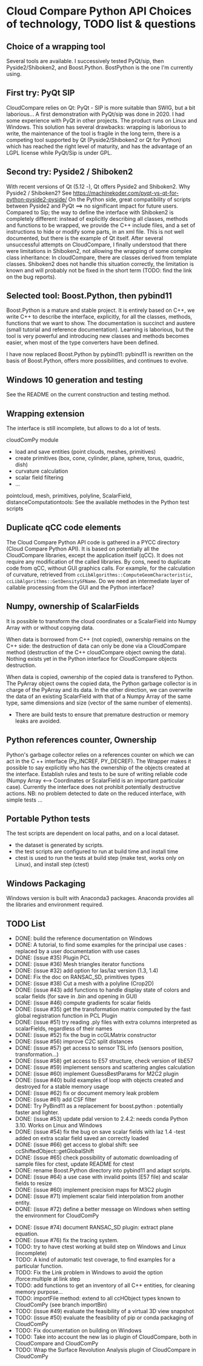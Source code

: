 Cloud Compare Python API Choices of technology, TODO list & questions
======================================================================

Choice of a wrapping tool
-------------------------

Several tools are available. I successively tested PyQt/sip, then Pyside2/Shiboken2, and Boost.Python. 
BostPython is the one I'm currently using.

First try: PyQt SIP
-------------------

CloudCompare relies on Qt: PyQt - SIP is more suitable than SWIG, but a bit laborious...
A first demonstration with PyQt/sip was done in 2020. I had some experience with PyQt in other projects. 
The product runs on Linux and Windows.
This solution has several drawbacks: wrapping is laborious to write, the maintenance of the tool is fragile in the long term, 
there is a competing tool supported by Qt (Pyside2/Shiboken2 or Qt for Python) which has reached the right level of maturity, 
and has the advantage of an LGPL license while PyQt/Sip is under GPL.

Second try: Pyside2 / Shiboken2
-------------------------------
With recent versions of Qt (5.12 -), Qt offers Pyside2 and Shiboken2.
Why Pyside2 / Shiboken2?
See https://machinekoder.com/pyqt-vs-qt-for-python-pyside2-pyside/
On the Python side, great compatibility of scripts between Pyside2 and PyQt ==> no significant impact for future users.
Compared to Sip; the way to define the interface with Shiboken2 is completely different: 
instead of explicitly describing all classes, methods and functions to be wrapped, we provide the C++ include files, 
and a set of instructions to hide or modify some parts, in an xml file. This is not well documented, 
but there is the example of Qt itself.
After several unsuccessful attempts on CloudCompare, I finally understood that there were limitations in Shiboken2, 
not allowing the wrapping of some complex class inheritance: In cloudCompare, there are classes derived from template classes. 
Shiboken2 does not handle this situation correctly, the limitation is known and will probably not be fixed in the short term
(TODO: find the link on the bug reports).  

Selected tool: Boost.Python, then pybind11
------------------------------------------
Boost.Python is a mature and stable project. It is entirely based on C++, we write C++ to describe the interface, explicitly, 
for all the classes, methods, functions that we want to show.
The documentation is succinct and austere (small tutorial and reference documentation). 
Learning is laborious, but the tool is very powerful and introducing new classes and methods becomes easier, 
when most of the type converters have been defined.

I have now replaced Boost.Python by pybind11: pybind11 is rewritten on the basis of Boost.Python, offers more possibilities, and continues to evolve.

Windows 10 generation and testing
---------------------------------
See the README on the current construction and testing method.

Wrapping extension
------------------

The interface is still incomplete, but allows to do a lot of tests.

cloudComPy module
- load and save entities (point clouds, meshes, primitives)
- create primitives (box, cone, cylinder, plane, sphere, torus, quadric, dish)
- curvature calculation
- scalar field filtering
- ...

pointcloud, mesh, primitives, polyline, ScalarField, distanceComputationtools:
See the available methodes in the Python test scripts

Duplicate qCC code elements
---------------------------
The Cloud Compare Python API code is gathered in a PYCC directory (Cloud Compare Python API).
It is based on potentially all the CloudCompare libraries, except the application itself (qCC).
It does not require any modification of the called libraries.
By cons, need to duplicate code from qCC, without GUI graphics calls.
For example, for the calculation of curvature, retrieved from `ccLibAlgorithms::ComputeGeomCharacteristic`, 
`ccLibAlgorithms::GetDensitySFName`.
Do we need an intermediate layer of callable processing from the GUI and the Python interface?

Numpy, ownership of ScalarFields
--------------------------------
It is possible to transform the cloud coordinates or a ScalarField into Numpy Array with or without copying data.

When data is borrowed from C++ (not copied), ownership remains on the C++ side: 
the destruction of data can only be done via a CloudCompare method (destruction of the C++ cloudCompare object owning the data). 
Nothing exists yet in the Python interface for CloudCompare objects destruction.

When data is copied, ownership of the copied data is transfered to Python. 
The PyArray object owns the copied data, the Python garbage collector is in charge of the PyArray and its data. 
In the other direction, we can overwrite the data of an existing ScalarField with that of a Numpy Array of the same type, 
same dimensions and size (vector of the same number of elements).
- There are build tests to ensure that premature destruction or memory leaks are avoided.

Python references counter, Ownership
------------------------------------
Python's garbage collector relies on a references counter on which we can act in the C ++ interface (Py_INCREF, PY_DECREF).
The Wrapper makes it possible to say explicitly who has the ownership of the objects created at the interface.
Establish rules and tests to be sure of writing reliable code (Numpy Array <--> Coordinates or ScalarField is an important particular case).
Currently the interface does not prohibit potentially destructive actions.
NB: no problem detected to date on the reduced interface, with simple tests ...

Portable Python tests
---------------------
The test scripts are dependent on local paths, and on a local dataset.
- the dataset is generated by scripts.
- the test scripts are configured to run at build time and install time
- ctest is used to run the tests at build step (make test, works only on Linux), and install step (ctest)

Windows Packaging
-----------------
Windows version is built with Anaconda3 packages. Anaconda provides all the libraries and environment required.

TODO List
---------

* DONE: build the reference documentation on Windows
* DONE: A tutorial, to find some examples for the principal use cases : replaced by a user documentation with use cases
* DONE: (issue #35) Plugin PCL
* DONE: (issue #36) Mesh triangles iterator functions
* DONE: (issue #32) add option for las/laz version (1.3, 1.4)
* DONE: Fix the doc on RANSAC_SD, primitives types
* DONE: (issue #38) Cut a mesh with a polyline (Crop2D)
* DONE: (issue #43) add functions to handle display state of colors and scalar fields (for save in .bin and opening in GUI)
* DONE: (issue #46) compute gradients for scalar fields
* DONE: (issue #35) get the transformation matrix computed by the fast global registration function in PCL Plugin
* DONE: (issue #51) try reading .ply files with extra columns interpreted as scalarFields, regardless of their names
* DONE: (issue #52) fix the bug in ccGLMatrix constructor
* DONE: (issue #56) improve C2C split distances
* DONE: (issue #57) get access to sensor TSL info (sensors position, transformation...)
* DONE: (issue #58) get access to E57 structure, check version of libE57
* DONE: (issue #59) implement sensors and scattering angles calculation
* DONE: (issue #60) implement GuessBestParams for M2C2 plugin
* DONE: (issue #40) build examples of loop with objects created and destroyed for a stable memory usage
* DONE: (issue #62) fix or document memory leak problem
* DONE: (issue #61) add CSF filter
* DONE: Try PyBind11 as a replacement for boost.python : potentially faster and lighter.
* DONE: (issue #53) update pdal version to 2.4.2: needs conda Python 3.10. Works on Linux and Windows
* DONE: (issue #54) fix the bug on save scalar fields with laz 1.4 -test added on extra scalar field saved an correctly loaded
* DONE: (issue #66) get access to global shift: see ccShiftedObject::getGlobalShift
* DONE: (issue #65) check possibility of automatic downloading of sample files for ctest, update README for ctest
* DONE: rename Boost.Python directory into pybind11 and adapt scripts.
* DONE: (issue #64) a use case with invalid points (E57 file) and scalar fields to resize
* DONE: (issue #60) implement precision maps for M3C2 plugin
* DONE: (issue #71) implement scalar field interpolation from another entity.
* DONE: (issue #72) define a better message on Windows when setting the environment for CloudComPy
- DONE: (issue #74) document RANSAC_SD plugin: extract plane equation.
- DONE: (issue #76) fix the tracing system.
- TODO: try to have ctest working at build step on Windows and Linux (incomplete)
- TODO: A kind of automatic test coverage, to find examples for a particular function.
- TODO: Fix the Link problem in Windows to avoid the option /force:multiple at link step
- TODO: add functions to get an inventory of all C++ entities, for cleaning memory purpose...
- TODO: importFile method: extend to all ccHObject types known to CloudComPy (see branch importBin)
- TODO: (issue #49) evaluate the feasibility of a virtual 3D view snapshot
- TODO: (issue #50) evaluate the feasibility of pip or conda packaging of CloudComPy
- TODO: Fix documentation on building on Windows
- TODO: Take into account the new las io plugin of CloudCompare, both in CloudCompare and CloudComPy
- TODO: Wrap the Surface Revolution Analysis plugin of CloudCompare in CloudComPy
